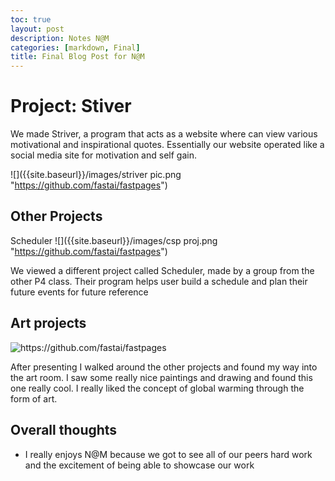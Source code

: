 ```yaml
---
toc: true
layout: post
description: Notes N@M
categories: [markdown, Final]
title: Final Blog Post for N@M
---
```


# Project: Stiver

We made Striver, a program that acts as a website where can view various motivational and inspirational quotes. Essentially our website operated like a social media site for motivation and self gain.

![]({{site.baseurl}}/images/striver pic.png "https://github.com/fastai/fastpages")

## Other Projects

Scheduler
![]({{site.baseurl}}/images/csp proj.png "https://github.com/fastai/fastpages")

We viewed a different project called Scheduler, made by a group from the other P4 class. Their program helps user build a schedule and plan their future events for future reference

## Art projects

![]({{site.baseurl}}/images/art.png "https://github.com/fastai/fastpages")

After presenting I walked around the other projects and found my way into the art room. I saw some really nice paintings and drawing and found this one really cool. I really liked the concept of global warming through the form of art.

## Overall thoughts
- I really enjoys N@M because we got to see all of our peers hard work and the excitement of being able to showcase our work

